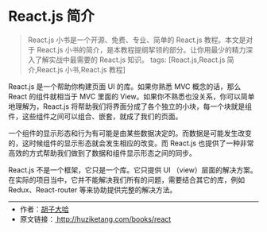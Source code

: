 
# React.js 简介
> React.js 小书是一个开源、免费、专业、简单的 React.js 教程。本文是对于 React.js 小书的简介，是本教程提纲挈领的部分。让你用最少的精力深入了解实战中最需要的 React.js 知识。
tags: [React.js,React.js 简介,React.js 小书,React.js 教程]



React.js 是一个帮助你构建页面 UI 的库。如果你熟悉 MVC 概念的话，那么 React 的组件就相当于 MVC 里面的 View。如果你不熟悉也没关系，你可以简单地理解为，React.js 将帮助我们将界面分成了各个独立的小块，每一个块就是组件，这些组件之间可以组合、嵌套，就成了我们的页面。

一个组件的显示形态和行为有可能是由某些数据决定的。而数据是可能发生改变的，这时候组件的显示形态就会发生相应的改变。而 React.js 也提供了一种非常高效的方式帮助我们做到了数据和组件显示形态之间的同步。

React.js 不是一个框架，它只是一个库。它只提供 UI （view）层面的解决方案。在实际的项目当中，它并不能解决我们所有的问题，需要结合其它的库，例如 Redux、React-router 等来协助提供完整的解决方法。

* * *

<ul style='font-size: 14px; margin-top: -10px;'>
  <li>
    作者：<a href="https://www.zhihu.com/people/hu-zi-da-ha" target="_blank">胡子大哈</a>
  </li>
  <li>
    原文链接：<a href="http://huziketang.com/books/react"> http://huziketang.com/books/react</a>
  </li>
</ul>
